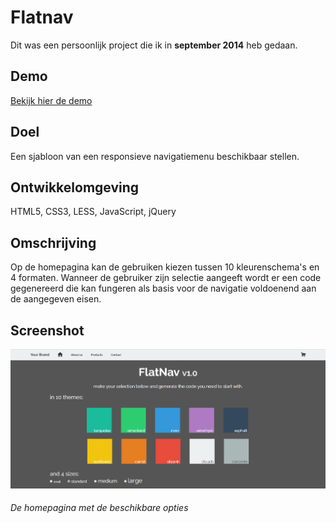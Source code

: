# Flatnav

Dit was een persoonlijk project die ik in **september 2014** heb gedaan.

## Demo
[Bekijk hier de demo](http://flatnav.000webhostapp.com/)

## Doel
Een sjabloon van een responsieve navigatiemenu beschikbaar stellen.

## Ontwikkelomgeving
HTML5, CSS3, LESS, JavaScript, jQuery

## Omschrijving
Op de homepagina kan de gebruiken kiezen tussen 10 kleurenschema's en 4 formaten. Wanneer de gebruiker zijn selectie aangeeft wordt er een code gegenereerd die kan fungeren als basis voor de navigatie voldoenend aan de aangegeven eisen.

## Screenshot
![alt text](https://raw.githubusercontent.com/HTeker/Flatnav/master/images/screenshot.png "De homepagina met de beschikbare opties")
###### De homepagina met de beschikbare opties
